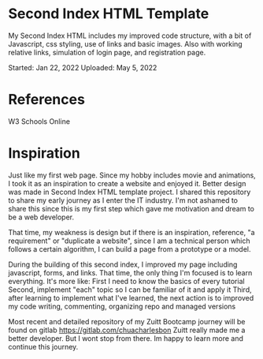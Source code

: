 # Second Index HTML Template
My Second Index HTML includes my improved code structure, with a bit of Javascript, css styling, use of links and basic images. Also with working relative links, simulation of login page, and registration page.

Started: Jan 22, 2022
Uploaded: May 5, 2022

# References
W3 Schools Online

# Inspiration
Just like my first web page. Since my hobby includes movie and animations, I took it as an inspiration to create a website and enjoyed it. Better design was made in Second Index HTML template project. I shared this repository to share my early journey as I enter the IT industry. I'm not ashamed to share this since this is my first step which gave me motivation and dream to be a web developer.

That time, my weakness is design but if there is an inspiration, reference, "a requirement" or "duplicate a website", since I am a technical person which follows a certain algorithm, I can build a page from a prototype or a model.

During the building of this second index, I improved my page including javascript, forms, and links. That time, the only thing I'm focused is to learn everything. It's more like: 
First I need to know the basics of every tutorial
Second, implement "each" topic so I can be familiar of it and apply it
Third, after learning to implement what I've learned, the next action is to improved my code writing, commenting, organizing repo and managed versions

Most recent and detailed repository of my Zuitt Bootcamp journey will be found on gitlab https://gitlab.com/chuacharlesbon
Zuitt really made me a better developer. But I wont stop from there. Im happy to learn more and continue this journey.

